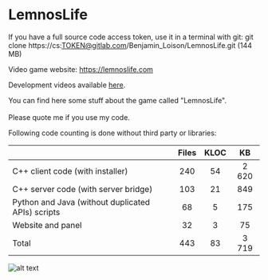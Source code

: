 # LemnosLife

If you have a full source code access token, use it in a terminal with git: git clone https://cs:TOKEN@gitlab.com/Benjamin_Loison/LemnosLife.git (144 MB)
<!--Si vous avez un token d'accès au code source complet, utilisez-le ainsi dans un terminal équipé de git: git clone https://ia:TOKEN@gitlab.com/Benjamin_Loison/LemnosLife.git (144 MB)-->

Video game website: https://lemnoslife.com

Development videos available [here](https://www.youtube.com/playlist?list=PLiJOYdwXbxtZqneWzvr21YzEiTG-QiPKZ).

You can find here some stuff about the game called "LemnosLife".<br/><br/>
Please quote me if you use my code.

Following code counting is done without third party or libraries:

|                                                   | Files | KLOC | KB    |
| --------------------------------------------------|:-----:|:----:|:-----:|
| C++ client code (with installer)                  | 240   | 54   | 2 620 |
| C++ server code (with server bridge)              | 103   | 21   | 849   |
| Python and Java (without duplicated APIs) scripts | 68    | 5    | 175   |
| Website and panel                                 | 32    | 3    | 75    |
| Total                                             | 443   | 83   | 3 719 |

![alt text](https://github.com/Benjamin-Loison/LemnosLife/raw/master/website/Website/Media/Pictures/1.png)
